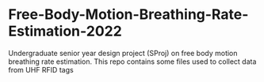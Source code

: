 # Free-Body-Motion-Breathing-Rate-Estimation-2022
Undergraduate senior year design project (SProj) on free body motion breathing rate estimation. This repo contains some files used to collect data from UHF RFID tags
